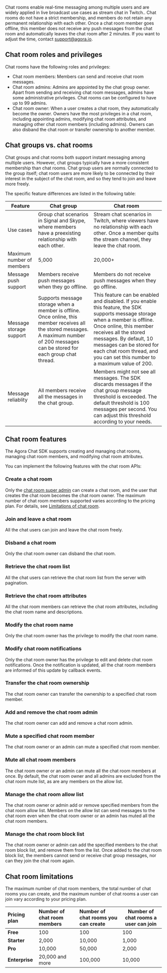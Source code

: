 Chat rooms enable real-time messaging among multiple users and are widely applied in live broadcast use cases as stream chat in Twitch.. Chat rooms do not have a strict membership, and members do not retain any permanent relationship with each other. Once a chat room member goes offline, this member does not receive any push messages from the chat room and automatically leaves the chat room after 2 minutes. If you want to adjust the time, contact [support@agora.io](mailto:support@agora.io).

## Chat room roles and privileges

Chat rooms have the following roles and privileges:

- Chat room members: Members can send and receive chat room messages. 
- Chat room admins: Admins are appointed by the chat group owner. Apart from sending and receiving chat room messages, admins have some administrative privileges. Chat rooms can be configured to have up to 99 admins.
- Chat room owner: When a user creates a chat room, they automatically become the owner. Owners have the most privileges in a chat room, including appointing admins, modifying chat room attributes, and managing other chat room members (including admins). Owners can also disband the chat room or transfer ownership to another member.

## Chat groups vs. chat rooms

Chat groups and chat rooms both support instant messaging among multiple users. However, chat groups typically have a more consistent membership than chat rooms. Chat group users are normally connected to the group itself; chat room users are more likely to be connected by their interest in the subject of the chat room, and so they tend to join and leave more freely.

The specific feature differences are listed in the following table:

| Feature    | Chat group   | Chat room     |
| --- | --- | --- |
| Use cases  | Group chat scenarios in Signal and Skype, where members have a preexisting relationship with each other. | Stream chat scenarios in Twitch, where viewers have no relationship with each other. Once a member quits the stream channel, they leave the chat room.  |
| Maximum number of members | 5,000 | 20,000+  |
| Message push support | Members receive push messages when they go offline. | Members do not receive push messages when they go offline. |
| Message storage support | Supports message storage when a member is offline. Once online, this member receives all the stored messages. A maximum number of 200 messages can be stored for each group chat thread.   | This feature can be enabled and disabled. If you enable this feature, the SDK supports message storage when a member is offline. Once online, this member receives all the stored messages. By default, 10 messages can be stored for each chat room thread, and you can set this number to a maximum value of 200. |
| Message reliablity | All members receive all the messages in the chat group. | Members might not see all messages. The SDK discards messages if the chat group message threshold is exceeded. The default threshold is 100 messages per second. You can adjust this threshold according to your needs.  |

## Chat room features

The Agora Chat SDK supports creating and managing chat rooms, managing chat room members, and modifying chat room attributes.

You can implement the following features with the chat room APIs:


### Create a chat room

Only the [chat room super admin](./agora_chat_restful_chatroom_superadmin) can create a chat room, and the user that creates the chat room becomes the chat room owner. The maximum number of chat room members supported varies according to the pricing plan. For details, see [Limitations of chat room](#limitations).

### Join and leave a chat room

All the chat users can join and leave the chat room freely.

### Disband a chat room

Only the chat room owner can disband the chat room. 

### Retrieve the chat room list

All the chat users can retrieve the chat room list from the server with pagination.

### Retrieve the chat room attributes

All the chat room members can retrieve the chat room attributes, including the chat room name and descriptions.

### Modify the chat room name

Only the chat room owner has the privilege to modify the chat room name.

### Modify chat room notifications

Only the chat room owner has the privilege to edit and delete chat room notifications. Once the notification is updated, all the chat room members are informed of this update by callback events.

### Transfer the chat room ownership

The chat room owner can transfer the ownership to a specified chat room member.

### Add and remove the chat room admin

The chat room owner can add and remove a chat room admin.

### Mute a specified chat room member

The chat room owner or an admin can mute a specified chat room member.

### Mute all chat room members

The chat room owner or an admin can mute all the chat room members at once. By default, the chat room owner and all admins are excluded from the chat room mute list, as are any members on the allow list.

### Manage the chat room allow list

The chat room owner or admin add or remove specified members from the chat room allow list. Members on the allow list can send messages to the chat room even when the chat room owner or an admin has muted all the chat room members.

### Manage the chat room block list

The chat room owner or admin can add the specified members to the chat room block list, and remove them from the list. Once added to the chat room block list, the members cannot send or receive chat group messages, nor can they join the chat room again.


<a name="limitations"></a>

## Chat room limitations

The maximum number of chat room members, the total number of chat rooms you can create, and the maximum number of chat rooms a user can join vary according to your pricing plan.

| Pricing plan   | Number of chat room members   | Number of chat rooms you can create | Number of chat rooms a user can join |
| :--------- | :------------- | :----------- | ------------------ |
| **Free**       | 100            | 100          | 100                |
| **Starter**    | 2,000          | 10,000       | 1,000              |
| **Pro**        | 10,000         | 50,000       | 2,000              |
| **Enterprise** | 20,000 and more| 100,000      | 10,000             |